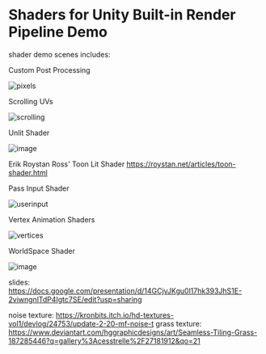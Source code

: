 # Shaders for Unity Built-in Render Pipeline Demo
shader demo scenes
includes:

Custom Post Processing

![pixels](https://user-images.githubusercontent.com/16842052/164685605-4d47abf4-87b1-42ee-9c7c-7199d15dcb9f.gif)

Scrolling UVs

![scrolling](https://user-images.githubusercontent.com/16842052/164685629-e9ceeaf9-b504-40e0-906c-3cd25b7dabcd.gif)

Unlit Shader

![image](https://user-images.githubusercontent.com/16842052/164685123-3903ffb1-f76b-43cf-acc1-49840f12838e.png)

Erik Roystan Ross' Toon Lit Shader
https://roystan.net/articles/toon-shader.html

Pass Input Shader

![userinput](https://user-images.githubusercontent.com/16842052/164685656-eac7b038-4593-4324-9c53-23c60a01da68.gif)

Vertex Animation Shaders

![vertices](https://user-images.githubusercontent.com/16842052/164685710-e536859b-9511-4862-90e7-0dd2571a8afa.gif)

WorldSpace Shader

![image](https://user-images.githubusercontent.com/16842052/164685535-ed798151-3019-4d29-9e7d-1e6a256ced54.png)

slides: https://docs.google.com/presentation/d/14GCjvJKgu0l17hk393JhS1E-2viwngnlTdP4Igtc7SE/edit?usp=sharing

noise texture: https://kronbits.itch.io/hd-textures-vol1/devlog/24753/update-2-20-mf-noise-t 
grass texture: https://www.deviantart.com/hggraphicdesigns/art/Seamless-Tiling-Grass-187285446?q=gallery%3Acesstrelle%2F27181912&qo=21
